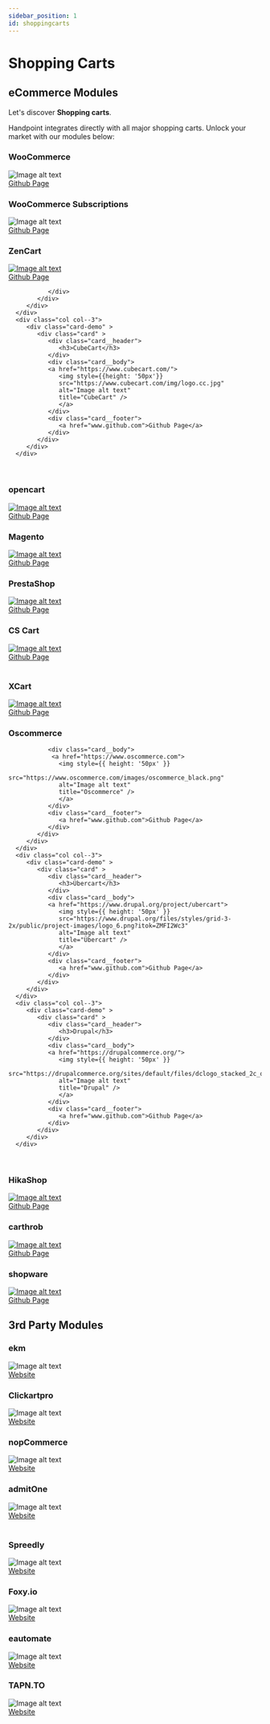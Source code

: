 ```yaml
---
sidebar_position: 1
id: shoppingcarts
---
```


# Shopping Carts


## eCommerce Modules

Let's discover **Shopping carts**.

Handpoint integrates directly with all major shopping carts. Unlock your market with our modules below:

<div class="container">

   <div class="row">
      <div class="col col--3">
         <div class="card-demo">
            <div class="card">
               <div class="card__header">
                  <h3>WooCommerce</h3>
               </div>
               <div class="card__body">
                  <img style={{ height: '50px'}}
                  src="https://woocommerce.com/wp-content/themes/woo/images/logo-woocommerce.svg"
                  alt="Image alt text"
                  title="WooCommerce" />
               </div>
               <div class="card__footer">
                  <a href="www.github.com">Github Page</a>
               </div>
            </div>
         </div>
      </div>
      <div class="col col--3">
         <div class="card-demo" >
            <div class="card" >
               <div class="card__header">
                  <h3>WooCommerce Subscriptions</h3>
               </div>
               <div class="card__body">
                  <img style={{ height: '25px' }}
                  src="https://woocommerce.com/wp-content/themes/woo/images/logo-woocommerce.svg"
                  alt="Image alt text"
                  title="WooCommerce" />
               </div>
               <div class="card__footer">
                  <a href="www.github.com">Github Page</a>
               </div>
            </div>
         </div>
      </div>
      <div class="col col--3">
         <div class="card-demo" >
            <div class="card" >
               <div class="card__header">
                  <h3>ZenCart</h3>
               </div>
               <div class="card__body">
                  <a href="https://www.ekm.com">
                  <img style={{height: '50px'}}
                  src="https://www.zen-cart.com/images/styles/zencart/style/zen-cart-logo.png"
                  alt="Image alt text"
                  title="ZenCart" 
                  />
                  </a>
               </div>
               <div class="card__footer">
                  <a href="www.github.com">Github Page</a>
                  
               </div>
            </div>
         </div>
      </div>
      <div class="col col--3">
         <div class="card-demo" >
            <div class="card" >
               <div class="card__header">
                  <h3>CubeCart</h3>
               </div>
               <div class="card__body">
               <a href="https://www.cubecart.com/">
                  <img style={{height: '50px'}}
                  src="https://www.cubecart.com/img/logo.cc.jpg"
                  alt="Image alt text"
                  title="CubeCart" />
                  </a>
               </div>
               <div class="card__footer">
                  <a href="www.github.com">Github Page</a>
               </div>
            </div>
         </div>
      </div>
   </div>
   <br/>

   <div class="row">
      <div class="col col--3">
         <div class="card-demo">
            <div class="card">
               <div class="card__header">
                  <h3>opencart</h3>
               </div>
               <div class="card__body">
                    <a href="http://www.opencart.com/">
                  <img style={{ height: '50px' }}
                  src="https://www.opencart.com/application/view/image/icon/opencart-logo.png"
                  alt="Image alt text"
                  title="opencart" />
                  </a>
               </div>
               <div class="card__footer">
                  <a href="www.github.com">Github Page</a>
               </div>
            </div>
         </div>
      </div>
      <div class="col col--3">
         <div class="card-demo" >
            <div class="card" >
               <div class="card__header">
                  <h3>Magento</h3>
               </div>
               <div class="card__body">
               <a href="https://business.adobe.com/products/magento/magento-commerce.html">
                  <img style={{ height: '50px' }}
                  src="https://upload.wikimedia.org/wikipedia/commons/thumb/5/55/Magento_Logo.svg/640px-Magento_Logo.svg.png"
                  alt="Image alt text"
                  title="Magento" />
                  </a>
               </div>
               <div class="card__footer">
                  <a href="www.github.com">Github Page</a>
               </div>
            </div>
         </div>
      </div>
      <div class="col col--3">
         <div class="card-demo" >
            <div class="card" >
               <div class="card__header">
                  <h3>PrestaShop</h3>
               </div>
               <div class="card__body">
               <a href="http://www.prestashop.com/">
                  <img style={{ height: '50px' }}
                  src="https://www.prestashop.com/sites/all/themes/prestashop/images/logos/logo-fo-prestashop-colors.svg"
                  alt="Image alt text"
                  title="PrestaShop" />
                  </a>
               </div>
               <div class="card__footer">
                  <a href="www.github.com">Github Page</a>
               </div>
            </div>
         </div>
      </div>
      <div class="col col--3">
         <div class="card-demo" >
            <div class="card" >
               <div class="card__header">
                  <h3>CS Cart</h3>
               </div>
               <div class="card__body">
               <a href="https://www.cs-cart.com">
                  <img style={{ height: '50px' }}
                  src="https://www.cs-cart.com/blog/wp-content/uploads/for_blog_logo.png"
                  alt="Image alt text"
                  title="Logo Title Text 1" />
                  </a>
               </div>
               <div class="card__footer">
                  <a href="www.github.com">Github Page</a>
               </div>
            </div>
         </div>
      </div>
   </div>
   <br/>

   <div class="row">
      <div class="col col--3">
         <div class="card-demo">
            <div class="card">
               <div class="card__header">
                  <h3>XCart</h3>
               </div>
               <div class="card__body">
               <a href="https://www.x-cart.com">
                  <img style={{ height: '50px' }}
                  src="https://upload.wikimedia.org/wikipedia/commons/thumb/d/d1/Xc-color.svg/1200px-Xc-color.svg.png"
                  alt="Image alt text"
                  title="XCart" />
                  </a>
               </div>
               <div class="card__footer">
                  <a href="www.github.com">Github Page</a>
               </div>
            </div>
         </div>
      </div>
      <div class="col col--3">
         <div class="card-demo" >
            <div class="card" >
               <div class="card__header">
                  <h3>Oscommerce</h3>
               </div>
              
               <div class="card__body">
                <a href="https://www.oscommerce.com">
                  <img style={{ height: '50px' }}
                  src="https://www.oscommerce.com/images/oscommerce_black.png"
                  alt="Image alt text"
                  title="Oscommerce" />
                  </a>
               </div>
               <div class="card__footer">
                  <a href="www.github.com">Github Page</a>
               </div>
            </div>
         </div>
      </div>
      <div class="col col--3">
         <div class="card-demo" >
            <div class="card" >
               <div class="card__header">
                  <h3>Übercart</h3>
               </div>
               <div class="card__body">
               <a href="https://www.drupal.org/project/ubercart">
                  <img style={{ height: '50px' }}
                  src="https://www.drupal.org/files/styles/grid-3-2x/public/project-images/logo_6.png?itok=ZMFI2Wc3"
                  alt="Image alt text"
                  title="Übercart" />
                  </a>
               </div>
               <div class="card__footer">
                  <a href="www.github.com">Github Page</a>
               </div>
            </div>
         </div>
      </div>
      <div class="col col--3">
         <div class="card-demo" >
            <div class="card" >
               <div class="card__header">
                  <h3>Drupal</h3>
               </div>
               <div class="card__body">
               <a href="https://drupalcommerce.org/">
                  <img style={{ height: '50px' }}
                  src="https://drupalcommerce.org/sites/default/files/dclogo_stacked_2c_on_white.png"
                  alt="Image alt text"
                  title="Drupal" />
                  </a>
               </div>
               <div class="card__footer">
                  <a href="www.github.com">Github Page</a>
               </div>
            </div>
         </div>
      </div>
   </div>
   <br/>

   <div class="row">
      <div class="col col--3">
         <div class="card-demo">
            <div class="card">
               <div class="card__header">
                  <h3>HikaShop</h3>
               </div>
               <div class="card__body">
               <a href="https://www.hikashop.com/">
                  <img style={{ height: '50px' }}
                  src="https://www.hikashop.com/images/branding/hikashop_logo1.png"
                  alt="Image alt text"
                  title="HikaShop" />
                  </a>
               </div>
               <div class="card__footer">
                  <a href="www.github.com">Github Page</a>
               </div>
            </div>
         </div>
      </div>
      <div class="col col--3">
         <div class="card-demo" >
            <div class="card" >
               <div class="card__header">
                  <h3>carthrob</h3>
               </div>
               <div class="card__body">
               <a href="https://www.cartthrob.com/">
                  <img style={{ height: '50px' }}
                  src="https://image4.owler.com/logo/cartthrob_owler_20160302_231245_original.png"
                  alt="Image alt text"
                  title="carthrob" />
                  </a>
               </div>
               <div class="card__footer">
                  <a href="www.github.com">Github Page</a>
               </div>
            </div>
         </div>
      </div>
      <div class="col col--3">
         <div class="card-demo" >
            <div class="card" >
               <div class="card__header">
                  <h3>shopware</h3>
               </div>
               <div class="card__body">
               <a href="https://www.shopware.com/en/">
                  <img style={{ height: '50px' }}
                  src="https://assets.shopware.com/media/logos/shopware_logo_blue.svg"
                  alt="Image alt text"
                  title="shopware" />
                  </a>
               </div>
               <div class="card__footer">
                  <a href="www.github.com">Github Page</a>
               </div>
            </div>
         </div>
      </div>
      
      
   </div>

</div>




## 3rd Party Modules

<div class="container">

   <div class="row">
      <div class="col col--3">
         <div class="card-demo">
            <div class="card">
               <div class="card__header">
                  <h3>ekm</h3>
               </div>
               <div class="card__body">
                  <img style={{ height: '50px'}}
                  src="https://www.ekm.com/images/images-new/logo/ekm-logo-blue.svg"
                  alt="Image alt text"
                  title="Logo Title Text 1" />
               </div>
               <div class="card__footer">
                  <a href="https://www.ekm.com">Website</a>
               </div>
            </div>
         </div>
      </div>
      <div class="col col--3">
         <div class="card-demo" >
            <div class="card" >
               <div class="card__header">
                  <h3>Clickartpro</h3>
               </div>
               <div class="card__body">
                  <img style={{ height: '50px' }}
                  src="https://www.clickcartpro.co.uk/skins/gbw_custom/media/logo.gif"
                  alt="Image alt text"
                  title="Logo Title Text 1" />
               </div>
               <div class="card__footer">
                  <a href="http://www.clickcartpro.co.uk">Website</a>
               </div>
            </div>
         </div>
      </div>
      <div class="col col--3">
         <div class="card-demo" >
            <div class="card" >
               <div class="card__header">
                  <h3>nopCommerce</h3>
               </div>
               <div class="card__body">
                  <img style={{height: '50px'}}
                  src="https://www.nopcommerce.com/Themes/OfficialSite/Content/images/logo.svg"
                  alt="Image alt text"
                  title="Logo Title Text 1" />
               </div>
               <div class="card__footer">
                  <a href="https://www.nopcommerce.com/en">Website</a>
               </div>
            </div>
         </div>
      </div>
      <div class="col col--3">
         <div class="card-demo" >
            <div class="card" >
               <div class="card__header">
                  <h3>admitOne</h3>
               </div>
               <div class="card__body">
                  <img style={{height: '50px'}}
                  src="https://www.admit-one.eu/images/admit-one_logo_red_rgb.svg"
                  alt="Image alt text"
                  title="Logo Title Text 1" />
               </div>
               <div class="card__footer">
                  <a href="https://www.admit-one.eu">Website</a>
               </div>
            </div>
         </div>
      </div>
   </div>
   <br/>
   <div class="row">
      <div class="col col--3">
         <div class="card-demo">
            <div class="card">
               <div class="card__header">
                  <h3>Spreedly</h3>
               </div>
               <div class="card__body">
                  <img style={{ height: '50px'}}
                  src="https://support.pingidentity.com/servlet/servlet.FileDownload?file=00P1W00001Jyz4rUAB"
                  alt="Image alt text"
                  title="Logo Title Text 1" />
               </div>
               <div class="card__footer">
                  <a href="https://www.spreedly.com/">Website</a>
               </div>
            </div>
         </div>
      </div>
      <div class="col col--3">
         <div class="card-demo" >
            <div class="card" >
               <div class="card__header">
                  <h3>Foxy.io</h3>
               </div>
               <div class="card__body">
                  <img style={{ height: '50px' }}
                  src="https://www.foxy.io/user/themes/default/assets/foxy_logo_preview.png"
                  alt="Image alt text"
                  title="Logo Title Text 1" />
               </div>
               <div class="card__footer">
                  <a href="https://foxy.io/">Website</a>
               </div>
            </div>
         </div>
      </div>
      <div class="col col--3">
         <div class="card-demo" >
            <div class="card" >
               <div class="card__header">
                  <h3>eautomate</h3>
               </div>
               <div class="card__body">
                  <img style={{height: '50px'}}
                  src="https://www.eautomate.com/Media/Images/Platforms%20and%20Services/automate-head.png"
                  alt="Image alt text"
                  title="Logo Title Text 1" />
               </div>
               <div class="card__footer">
                  <a href="https://www.eautomate.com/platform">Website</a>
               </div>
            </div>
         </div>
      </div>
      <div class="col col--3">
         <div class="card-demo" >
            <div class="card" >
               <div class="card__header">
                  <h3>TAPN.TO</h3>
               </div>
               <div class="card__body">
                  <img style={{height: '50px'}}
                  src="https://www.tapnto.co.uk/bl-themes/tapnto/img/TNTlogo_Purple_Black.svg"
                  alt="Image alt text"
                  title="Logo Title Text 1" />
               </div>
               <div class="card__footer">
                  <a href="https://www.tapnto.co.uk">Website</a>
               </div>
            </div>
         </div>
      </div>
   </div>
   
   </div>